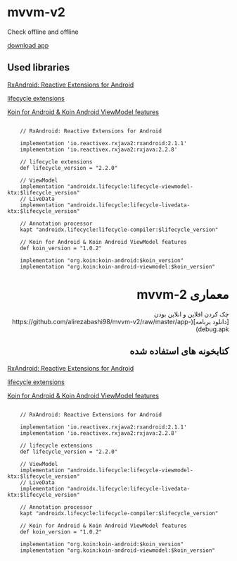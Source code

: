 # mvvm-v2
Check offline and offline

[download app](https://github.com/alirezabashi98/mvvm-v2/raw/master/app-debug.apk)

## Used libraries

[RxAndroid: Reactive Extensions for Android](https://github.com/ReactiveX/RxAndroid)
    
[lifecycle extensions](https://developer.android.com/jetpack/androidx/releases/lifecycle)
    
[Koin for Android & Koin Android ViewModel features](https://github.com/InsertKoinIO/koin)

```

    // RxAndroid: Reactive Extensions for Android

    implementation 'io.reactivex.rxjava2:rxandroid:2.1.1'
    implementation 'io.reactivex.rxjava2:rxjava:2.2.8'

    // lifecycle extensions
    def lifecycle_version = "2.2.0"

    // ViewModel
    implementation "androidx.lifecycle:lifecycle-viewmodel-ktx:$lifecycle_version"
    // LiveData
    implementation "androidx.lifecycle:lifecycle-livedata-ktx:$lifecycle_version"

    // Annotation processor
    kapt "androidx.lifecycle:lifecycle-compiler:$lifecycle_version"

    // Koin for Android & Koin Android ViewModel features
    def koin_version = "1.0.2"

    implementation "org.koin:koin-android:$koin_version"
    implementation "org.koin:koin-android-viewmodel:$koin_version"
```



# <div dir="rtl"> معماری mvvm-2 </div>
<div dir="rtl"> چک کردن افلاین و انلاین بودن</div>

<div dir="rtl">
[دانلود برنامه](https://github.com/alirezabashi98/mvvm-v2/raw/master/app-debug.apk)
</div>

## <div dir="rtl">کتابخونه های استفاده شده</div>

[RxAndroid: Reactive Extensions for Android](https://github.com/ReactiveX/RxAndroid)
    
[lifecycle extensions](https://developer.android.com/jetpack/androidx/releases/lifecycle)
    
[Koin for Android & Koin Android ViewModel features](https://github.com/InsertKoinIO/koin)

```

    // RxAndroid: Reactive Extensions for Android

    implementation 'io.reactivex.rxjava2:rxandroid:2.1.1'
    implementation 'io.reactivex.rxjava2:rxjava:2.2.8'

    // lifecycle extensions
    def lifecycle_version = "2.2.0"

    // ViewModel
    implementation "androidx.lifecycle:lifecycle-viewmodel-ktx:$lifecycle_version"
    // LiveData
    implementation "androidx.lifecycle:lifecycle-livedata-ktx:$lifecycle_version"

    // Annotation processor
    kapt "androidx.lifecycle:lifecycle-compiler:$lifecycle_version"

    // Koin for Android & Koin Android ViewModel features
    def koin_version = "1.0.2"

    implementation "org.koin:koin-android:$koin_version"
    implementation "org.koin:koin-android-viewmodel:$koin_version"
```
